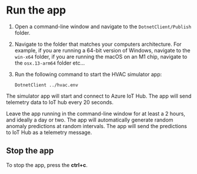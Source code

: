 # Run the app

1. Open a command-line window and navigate to the `DotnetClient/Publish` folder.
1. Navigate to the folder that matches your computers architecture. For example, if you are running a 64-bit version of Windows, navigate to the `win-x64` folder, if you are running the macOS on an M1 chip, navigate to the `osx.13-arm64` folder etc...
1. Run the following command to start the HVAC simulator app:

    ```text
    DotnetClient ../hvac.env
    ```

The simulator app will start and connect to Azure IoT Hub. The app will send telemetry data to IoT hub every 20 seconds.

Leave the app running in the command-line window for at least a 2 hours, and ideally a day or two. The app will automatically generate random anomaly predictions at random intervals. The app will send the predictions to IoT Hub as a telemetry message.

## Stop the app

To stop the app, press the **ctrl+c**.
